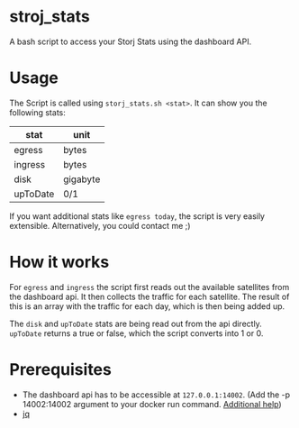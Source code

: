 # stroj_stats
A bash script to access your Storj Stats using the dashboard API.

# Usage
The Script is called using `storj_stats.sh <stat>`. It can show you the following stats:

stat | unit
--- | ---
egress | bytes
ingress | bytes
disk | gigabyte
upToDate | 0/1

If you want additional stats like `egress today`, the script is very easily extensible. Alternatively, you could contact me ;)

# How it works
For `egress` and `ingress` the script first reads out the available satellites from the dashboard api. It then collects the traffic for each satellite. The result of this is an array with the traffic for each day, which is then being added up.

The `disk` and `upToDate` stats are being read out from the api directly. `upToDate` returns a true or false, which the script converts into 1 or 0.

# Prerequisites
* The dashboard api has to be accessible at `127.0.0.1:14002`. (Add the -p 14002:14002 argument to your docker run command. [Additional help](https://forum.storj.io/t/remote-dashboard/2003))
* [jq](https://stedolan.github.io/jq/)
